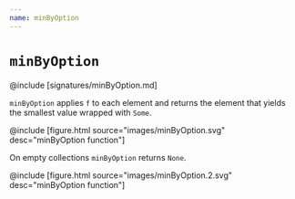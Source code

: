 ```yaml
---
name: minByOption
---
```


# `minByOption`

@include [signatures/minByOption.md]

`minByOption` applies `f` to each element and returns the element that yields the smallest value wrapped with `Some`.

@include [figure.html source="images/minByOption.svg" desc="minByOption function"]

On empty collections `minByOption` returns `None`.

@include [figure.html source="images/minByOption.2.svg" desc="minByOption function"]
